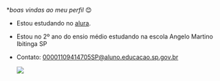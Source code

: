 **boas vindas ao meu perfil* 😊 

- Estou estudando no [alura](https://www.alura.com.br).
- Estou no 2º ano do ensio médio estudando na escola Angelo Martino Ibitinga SP
  
- Contato: 00001109414705SP@aluno.educacao.sp.gov.br

  ![](https://media1.tenor.com/m/betdspk32EoAAAAC/insideout-anger.gif)
